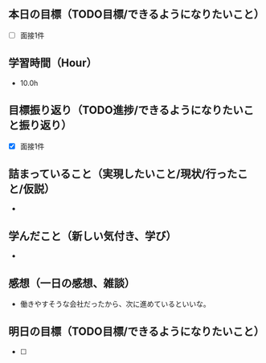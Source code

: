 ## 本日の目標（TODO目標/できるようになりたいこと）
- [ ] 面接1件
　
## 学習時間（Hour）
- 10.0h

## 目標振り返り（TODO進捗/できるようになりたいこと振り返り）
- [x] 面接1件

##  詰まっていること（実現したいこと/現状/行ったこと/仮説）
-

## 学んだこと（新しい気付き、学び）
-

## 感想（一日の感想、雑談）
- 働きやすそうな会社だったから、次に進めているといいな。

## 明日の目標（TODO目標/できるようになりたいこと）
- [ ]
